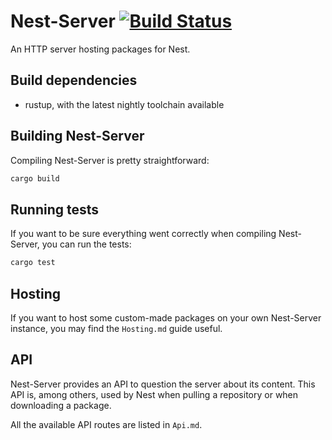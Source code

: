 # Nest-Server [![Build Status](https://travis-ci.org/raven-os/nest-server.svg?branch=master)](https://travis-ci.org/raven-os/nest-server)

An HTTP server hosting packages for Nest.

## Build dependencies

* rustup, with the latest nightly toolchain available

## Building Nest-Server

Compiling Nest-Server is pretty straightforward:

```bash
cargo build
```

## Running tests

If you want to be sure everything went correctly when compiling Nest-Server, you can run the tests:

```bash
cargo test
```

## Hosting

If you want to host some custom-made packages on your own Nest-Server instance, you may find the `Hosting.md` guide useful.

## API

Nest-Server provides an API to question the server about its content. This API is, among others, used by Nest when pulling
a repository or when downloading a package.

All the available API routes are listed in `Api.md`.
